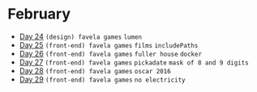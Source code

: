 # February

 - [Day 24](02-24-2016.md) `(design) favela games` `lumen`
 - [Day 25](02-25-2016.md) `(front-end) favela games` `films` `includePaths`
 - [Day 26](02-26-2016.md) `(front-end) favela games` `fuller house`  `docker` 
 - [Day 27](02-27-2016.md) `(front-end) favela games` `pickadate` `mask of 8 and 9 digits`
 - [Day 28](02-28-2016.md) `(front-end) favela games` `oscar 2016`
 - [Day 29](02-29-2016.md) `(front-end) favela games` `no electricity`
